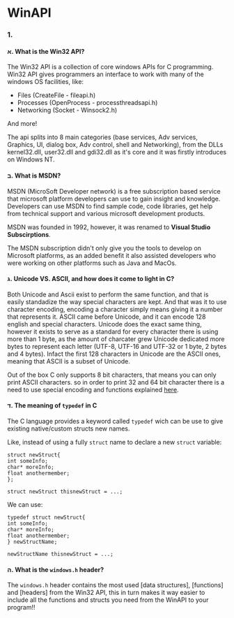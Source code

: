 # WinAPI

### 1.

#### א. What is the Win32 API?

The Win32 API is a collection of core windows APIs for C programming. Win32 API gives programmers an interface to work with many of the windows OS facilities, like:

* Files         (CreateFile - fileapi.h)
* Processes     (OpenProcess - processthreadsapi.h)
* Networking    (Socket - Winsock2.h)

And more!

The api splits into 8 main categories (base services, Adv services, Graphics, UI, dialog box, Adv control, shell and Networking), from the DLLs kernel32.dll, user32.dll and gdi32.dll as it's core and it was firstly introduces on Windows NT.

 
#### ב. What is MSDN?

MSDN (MicroSoft Developer network) is a free subscription based service that microsoft platform developers can use to gain insight and knowledge. Developers can use MSDN to find sample code, code libraries, get help from technical support and various microsoft development products.

MSDN was founded in 1992, however, it was renamed to **Visual Studio Subscirptions**.

The MSDN subscription didn't only give you the tools to develop on Microsoft platforms, as an added benefit it also assisted developers who were working on other platforms such as Java and MacOs.


#### ג. Unicode VS. ASCII, and how does it come to light in C?

Both Unicode and Ascii exist to perform the same function, and that is easily standadize the way special characters are kept. And that was it to use character encoding, encoding a character simply means giving it a number that represents it. ASCII came before Unicode, and it can encode 128 english and special characters. Unicode does the exact same thing, however it exists to serve as a standard for every character there is using more than 1 byte, as the amount of charcater grew Unicode dedicated more bytes to represent each letter (UTF-8, UTF-16 and UTF-32 or 1 byte, 2 bytes and 4 bytes). Infact the first 128 characters in Unicode are the ASCII ones, meaning that ASCII is a subset of Unicode.

Out of the box C only supports 8 bit characters, that means you can only print ASCII characters. so in order to print 32 and 64 bit character there is a need to use special encoding and functions explained [here](https://linuxhint.com/unicode-c/#:~:text=Unicode%20in%20C%201%20Syntax:%20To%20print%20a,We%20discussed%20about%20unicoding%20in%20this%20article.%20).


#### ד. The meaning of `typedef` in C
The C language provides a keyword called `typedef` wich can be use to give existing native/custom structs new names. 

Like, instead of using a fully `struct` name to declare a new `struct` variable:
```
struct newStruct{
int someInfo;
char* moreInfo;
float anothermember;
};

struct newStruct thisnewStruct = ...;
```

We can use:
```
typedef struct newStruct{
int someInfo;
char* moreInfo;
float anothermember;
} newStructName;

newStructName thisnewStruct = ...;
```


#### ה. What is the `windows.h` header?
The `windows.h` header contains the most used [data structures], [functions] and [headers] from the Win32 API, this in turn makes it way easier to include all the functions and structs you need from the WinAPI to your program!!